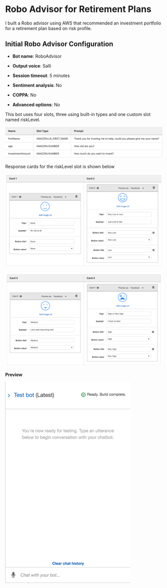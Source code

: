 # Robo Advisor for Retirement Plans

I built a Robo advisor using AWS that recommended an investment portfolio for a retirement plan based on risk profile.

## Initial Robo Advisor Configuration

- **Bot name**: RoboAdvisor

- **Output voice**: Salli

- **Session timeout**: 5 minutes

- **Sentiment analysis**: No

- **COPPA**: No

- **Advanced options**: No


This bot uses four slots, three using built-in types and one custom slot named riskLevel.

![](https://raw.githubusercontent.com/bhatt11z/Robo-advisor/main/Screen%20shots/Screenshot%202021-07-06%20at%208.51.55%20PM.png)


Response cards for the riskLevel slot is shown below

![](https://raw.githubusercontent.com/bhatt11z/Robo-advisor/main/Screen%20shots/Screenshot%202021-07-06%20at%208.54.44%20PM.png)

![](https://raw.githubusercontent.com/bhatt11z/Robo-advisor/main/Screen%20shots/Screenshot%202021-07-06%20at%208.55.58%20PM.png)

**Preview**

![](https://raw.githubusercontent.com/bhatt11z/Robo-advisor/main/Screen%20shots/bot-test-no-lambda.gif)
